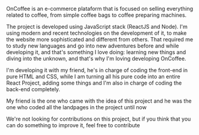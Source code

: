 OnCoffee is an e-commerce plataform that is focused on selling everything related to coffee, from simple coffee bags to coffee preparing machines.

The project is developed using JavaScript stack (ReactJS and Node). I'm using modern and recent technologies on the development of it, to make the website more sophisticated and different from others. That required me to study new languages and go into new adventures before and while developing it, and that's something I love doing: learning new things and diving into the unknown, and that's why I'm loving developing OnCoffee.

I'm developing it with my friend, he's in charge of coding the front-end in pure HTML and CSS, while I am turning all his pure code into an entire React Project, adding some things and I'm also in charge of coding the back-end completely.

My friend is the one who came with the idea of this project and he was the one who coded all the landpages in the project until now

We're not looking for contributions on this project, but if you think that you can do something to improve it, feel free to contribute
